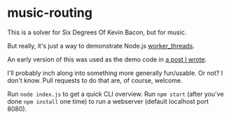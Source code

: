 # music-routing

This is a solver for Six Degrees Of Kevin Bacon, but for music.

But really, it's just a way to demonstrate Node.js
[worker_threads](https://nodejs.org/api/worker_threads.html).

An early version of this was used as the demo code in
[a post I wrote](https://medium.com/@Trott/using-worker-threads-in-node-js-part-2-a9405c72a6f0).

I'll probably inch along into something more generally fun/usable. Or not? I
don't know. Pull requests to do that are, of course, welcome.

Run `node index.js` to get a quick CLI overview. Run `npm start` (after you've
done `npm install` one time) to run a webserver (default localhost port 8080).
